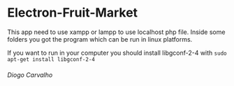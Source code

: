 # Electron-Fruit-Market

This app need to use xampp or lampp to use localhost php file. Inside some folders you got the program which can be run in linux platforms.

If you want to run in your computer you should install libgconf-2-4  with `sudo apt-get install libgconf-2-4`

###### Diogo Carvalho
